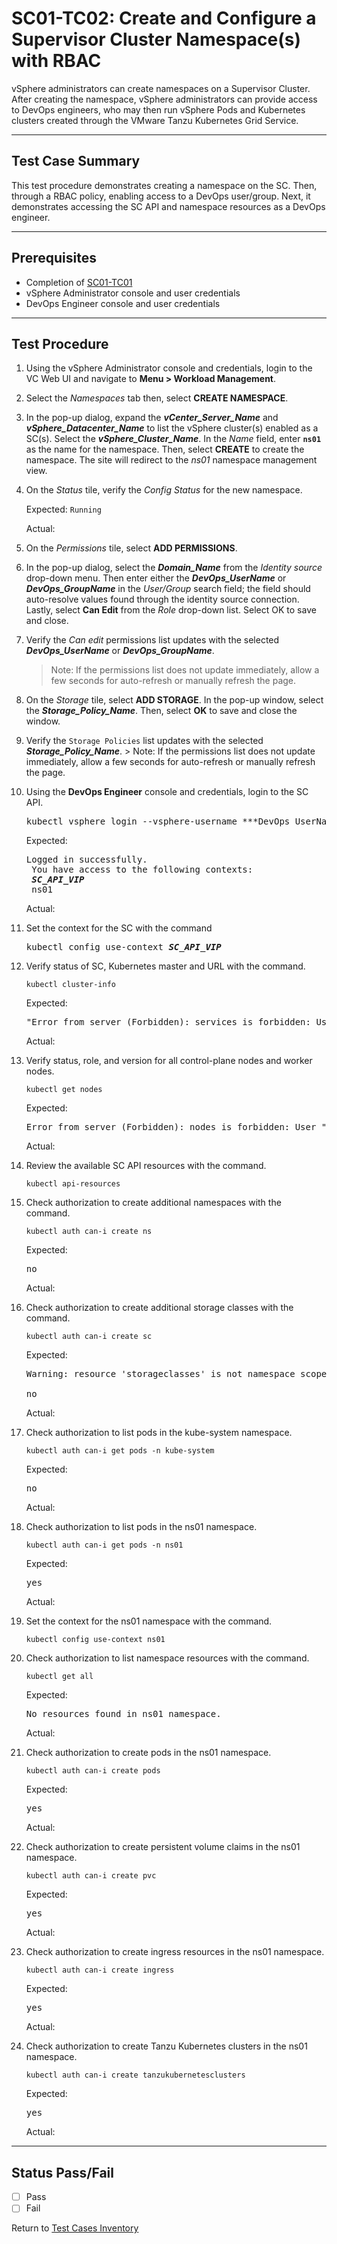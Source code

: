 # SC01-TC02: Create and Configure a Supervisor Cluster Namespace(s) with RBAC

vSphere administrators can create namespaces on a Supervisor Cluster. After creating the namespace, vSphere administrators can provide access to DevOps engineers, who may then run vSphere Pods and Kubernetes clusters created through the VMware Tanzu Kubernetes Grid Service.

---

## Test Case Summary

This test procedure demonstrates creating a namespace on the SC. Then, through a RBAC policy, enabling access to a DevOps user/group. Next, it demonstrates accessing the SC API and namespace resources as a DevOps engineer.  

---

## Prerequisites

* Completion of [SC01-TC01](sc01-tc01.md)
* vSphere Administrator console and user credentials
* DevOps Engineer console and user credentials

---

## Test Procedure

1. Using the vSphere Administrator console and credentials, login to the VC Web UI and navigate to **Menu > Workload Management**.

2. Select the *Namespaces* tab then, select **CREATE NAMESPACE**.

3. In the pop-up dialog, expand the ***vCenter_Server_Name*** and ***vSphere_Datacenter_Name*** to list the vSphere cluster(s) enabled as a SC(s). Select the ***vSphere_Cluster_Name***. In the *Name* field, enter **`ns01`** as the name for the namespace. Then, select **CREATE** to create the namespace. The site will redirect to the *ns01* namespace management view. 

4. On the *Status* tile, verify the *Config Status* for the new namespace.

    Expected:
    `Running`

    Actual:

5. On the *Permissions* tile, select **ADD PERMISSIONS**. 

6. In the pop-up dialog, select the ***Domain_Name*** from the *Identity source* drop-down menu. Then enter either the ***DevOps_UserName*** or ***DevOps_GroupName*** in the *User/Group* search field; the field should auto-resolve values found through the identity source connection. Lastly, select **Can Edit** from the *Role* drop-down list. Select OK to save and close.

7. Verify the *Can edit* permissions list updates with the selected ***DevOps_UserName*** or ***DevOps_GroupName***. 
    > Note: If the permissions list does not update immediately, allow a few seconds for auto-refresh or manually refresh the page.

8. On the *Storage* tile, select **ADD STORAGE**. In the pop-up window, select the ***Storage_Policy_Name***. Then, select **OK** to save and close the window.

9. Verify the `Storage Policies` list updates with the selected ***Storage_Policy_Name***. 
        > Note: If the permissions list does not update immediately, allow a few seconds for auto-refresh or manually refresh the page.

10. Using the **DevOps Engineer** console and credentials, login to the SC API. 

    <pre>kubectl vsphere login --vsphere-username ***DevOps_UserName***@vsphere.local --server=https://<b><i>SC_API_VIP</i></b>--insecure-skip-tls-verify</pre>

    Expected:
    <pre>Logged in successfully. <br> You have access to the following contexts: <br> <b><i>SC_API_VIP</i></b><br> ns01</pre> 

    Actual:

11. Set the context for the SC with the command

    <pre>kubectl config use-context <b><i>SC_API_VIP</i></b></pre>

12. Verify status of SC, Kubernetes master and URL with the command.  

    ```execute
    kubectl cluster-info
    ```

    Expected:
    <pre>"Error from server (Forbidden): services is forbidden: User "sso: <b><i>DevOps_UserName</i></b>" cannot list resource "services" in API group "" in the namespace "kube-system"</pre>

    Actual:

13. Verify status, role, and version for all control-plane nodes and worker nodes.

    ```execute
    kubectl get nodes
    ```

    Expected:
    <pre>Error from server (Forbidden): nodes is forbidden: User "sso: <b><i>DevOps_UserName</i></b>" cannot list resource "nodes" in API group "" at the cluster scope</pre>

    Actual:

14. Review the available SC API resources with the command.

    ```execute
    kubectl api-resources
    ```

15. Check authorization to create additional namespaces with the command.

    ```execute
    kubectl auth can-i create ns
    ```

    Expected:
    <pre>no</pre>

    Actual:

16. Check authorization to create additional storage classes with the command.

    ```execute
    kubectl auth can-i create sc 
    ```

    Expected:
    <pre>Warning: resource 'storageclasses' is not namespace scoped in group `storage.k8s.io`<br><br>no</pre>

    Actual:

17. Check authorization to list pods in the kube-system namespace.

    ```execute
    kubectl auth can-i get pods -n kube-system
    ```

    Expected:
    <pre>no</pre>

    Actual:
18. Check authorization to list pods in the ns01 namespace.

    ```execute
    kubectl auth can-i get pods -n ns01
    ```

    Expected:
    <pre>yes</pre>

    Actual:

19. Set the context for the ns01 namespace with the command.

    ```execute
    kubectl config use-context ns01
    ```

20. Check authorization to list namespace resources with the command.

    ```execute
    kubectl get all
    ```

    Expected:
    <pre>No resources found in ns01 namespace.</pre>

    Actual:

21. Check authorization to create pods in the ns01 namespace.

    ```execute
    kubectl auth can-i create pods
    ```

    Expected:
    <pre>yes</pre>

    Actual:

22. Check authorization to create persistent volume claims in the ns01 namespace.

    ```execute
    kubectl auth can-i create pvc
    ```

    Expected:
    <pre>yes</pre>

    Actual:

23. Check authorization to create ingress resources in the ns01 namespace.

    ```execute
    kubectl auth can-i create ingress
    ```

    Expected:
    <pre>yes</pre>

    Actual:

24. Check authorization to create Tanzu Kubernetes clusters in the ns01 namespace.

    ```execute
    kubectl auth can-i create tanzukubernetesclusters
    ```

    Expected:
    <pre>yes</pre>

    Actual:

---

## Status Pass/Fail

* [  ] Pass
* [  ] Fail

Return to [Test Cases Inventory](../../README.md#Test-Cases-Inventory)
